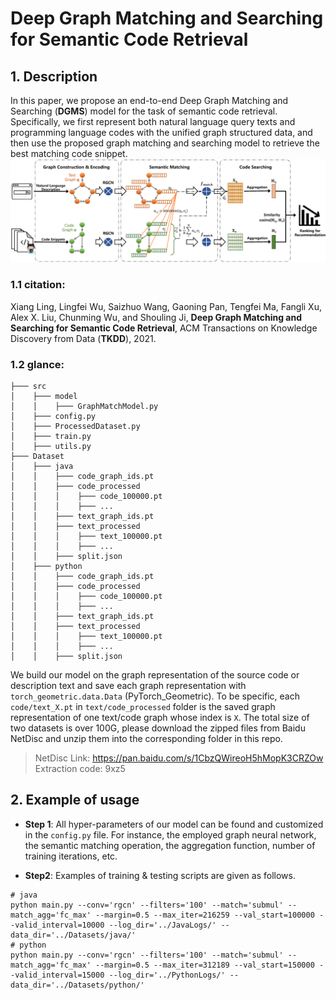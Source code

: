 # Deep Graph Matching and Searching for Semantic Code Retrieval

## 1. Description

In this paper, we propose an end-to-end Deep Graph Matching and Searching (**DGMS**) model for the task of semantic code retrieval. Specifically, we first represent both natural
language query texts and programming language codes with the unified graph structured data, and then use the proposed graph matching and searching model to retrieve the best
matching code snippet.
![system](./Model.png)

### 1.1 citation:

Xiang Ling, Lingfei Wu, Saizhuo Wang, Gaoning Pan, Tengfei Ma, Fangli Xu, Alex X. Liu, Chunming Wu, and Shouling Ji, **Deep Graph Matching and Searching for Semantic Code Retrieval**, ACM Transactions on Knowledge Discovery from Data (**TKDD**), 2021.

### 1.2 glance:

```
├─── src
│    ├─── model
│    │    ├─── GraphMatchModel.py
│    ├─── config.py
│    ├─── ProcessedDataset.py
│    ├─── train.py
│    ├─── utils.py
├─── Dataset
│    ├─── java
│    │    ├─── code_graph_ids.pt
│    │    ├─── code_processed
│    │    │    ├─── code_100000.pt
│    │    │    ├─── ...
│    │    ├─── text_graph_ids.pt
│    │    ├─── text_processed
│    │    │    ├─── text_100000.pt
│    │    │    ├─── ...
│    │    ├─── split.json
│    ├─── python
│    │    ├─── code_graph_ids.pt
│    │    ├─── code_processed
│    │    │    ├─── code_100000.pt
│    │    │    ├─── ...
│    │    ├─── text_graph_ids.pt
│    │    ├─── text_processed
│    │    │    ├─── text_100000.pt
│    │    │    ├─── ...
│    │    ├─── split.json
```

We build our model on the graph representation of the source code or description text and save each graph representation with ``torch_geometric.data.Data`` (PyTorch_Geometric). To
be specific, each ``code/text_X.pt`` in ``text/code_processed`` folder is the saved graph representation of one text/code graph whose index is `X`. The total size of two datasets
is over 100G, please download the zipped files from Baidu NetDisc and unzip them into the corresponding folder in this repo.

> NetDisc Link: https://pan.baidu.com/s/1CbzQWireoH5hMopK3CRZOw
> Extraction code: 9xz5 

## 2. Example of usage

- **Step 1**: All hyper-parameters of our model can be found and customized in the `config.py` file. For instance, the employed graph neural network, the semantic matching 
  operation, the aggregation function, number of training iterations, etc.

- **Step2**: Examples of training & testing scripts are given as follows.
```shell
# java
python main.py --conv='rgcn' --filters='100' --match='submul' --match_agg='fc_max' --margin=0.5 --max_iter=216259 --val_start=100000 --valid_interval=10000 --log_dir='../JavaLogs/' --data_dir='../Datasets/java/'
# python
python main.py --conv='rgcn' --filters='100' --match='submul' --match_agg='fc_max' --margin=0.5 --max_iter=312189 --val_start=150000 --valid_interval=15000 --log_dir='../PythonLogs/' --data_dir='../Datasets/python/'
```